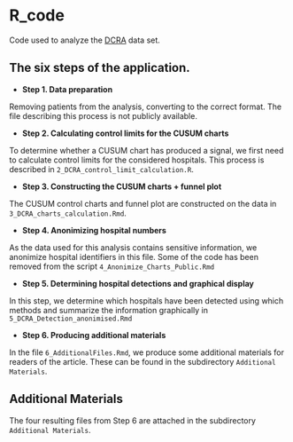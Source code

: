 # R_code
Code used to analyze the [DCRA](https://dica.nl/dcra/home) data set.


## The six steps of the application.

- **Step 1. Data preparation** 

Removing patients from the analysis, converting to the correct format. The file describing this process is not publicly available.

- **Step 2. Calculating control limits for the CUSUM charts**

To determine whether a CUSUM chart has produced a signal, we first need to calculate control limits for the considered hospitals. This process is described in `2_DCRA_control_limit_calculation.R`.

- **Step 3. Constructing the CUSUM charts + funnel plot**

The CUSUM control charts and funnel plot are constructed on the data in `3_DCRA_charts_calculation.Rmd`.

- **Step 4. Anonimizing hospital numbers**

As the data used for this analysis contains sensitive information, we anonimize hospital identifiers in this file. Some of the code has been removed from the script `4_Anonimize_Charts_Public.Rmd`

- **Step 5. Determining hospital detections and graphical display**

In this step, we determine which hospitals have been detected using which methods and summarize the information graphically in `5_DCRA_Detection_anonimised.Rmd`

- **Step 6. Producing additional materials**

In the file `6_AdditionalFiles.Rmd`, we produce some additional materials for readers of the article. These can be found in the subdirectory `Additional Materials`.


## Additional Materials

The four resulting files from Step 6 are attached in the subdirectory `Additional Materials`.

